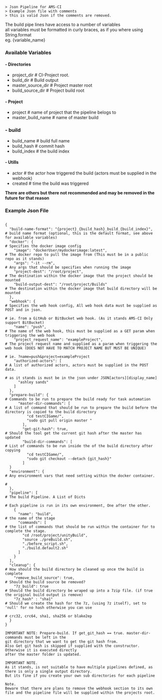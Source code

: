 ```
> Json Pipeline for AMS-CI
> Example Json file with comments
> this is valid Json if the comments are removed.
```

 The build pipe lines have access to a number of variables  
 all variables must be formatted in curly braces, as if you where using String.format  
 eg. {variable_name}  
 
### Available Variables
#### - Directories
- project_dir               # CI-Project root.
- build_dir                 # Build output
- master_source_dir         # Project master root
- build_source_dir          # Project build root

#### - Project
- project                   # name of project that the pipeline belogs to
- master_build_name         # name of master build

### - build
- build_name                # build full name
- build_hash                # commit hash 
- build_index               # the build index

#### - Utills
- actor                     # the actor how triggered the build (actors must be supplied in the webhook)
- created                   # time the build was triggered


**There are others but there not recommended and may be removed in the future for that reason**

### Example Json File
```

{
  "build-name-format": "{project}_{build_hash}_build_{build_index}",            # build name format (optional, this is the default format, see above for available variables)
  "docker": {                                                                   # Specifies the docker image config
    "image": "dockerUser/mydockerimage:latest",                                 # The docker repo to pull the image from (This must be in a public repo as it stands)
    "args": "-it --rm",                                                         # Any args that should be specifies when running the image
    "project-dest": "/root/project",                                            # The destination within the docker image that the project should be mounted
    "build-output-dest": "/root/project/Builds"                                 # The destination within the docker image that build directory will be mounted
  },
  "webhook": {                                                                  # Specifies the web hook config, All web hook data must be supplied as POST and in json.
                                                                                # ie. from a GitHub or BitBucket web hook. (As it stands AMS-CI Only support BitBucket)
    "name": "push",                                                             # The name of the web hook, this must be supplied as a GET param when triggering the web hook
    "project_request_name": "exampleProject",                                   # The project request name and supplied as a param when triggering the web hook (DOES NOT HAVE TO MATCH PROJECT NAME BUT MUST BE UNIQUE)
                                                                                # ie. ?name=push&project=exampleProject
    "authorized-actors": [                                                      # A list of authorized actors, actors must be supplied in the POST data.
                                                                                # as it stands is must be in the json under JSON[actors][display_name]
      "ashley sands"
    ]
  },
  "prepare-build": {                                                            # Commands to be run to prepare the build ready for task automation
      "master-dir-commands": [                                                  # A list of command that should be run to prepare the build before the directory is copied to the build directory
          "cd testCIGame/",
          "sudo git pull origin master "
        ],
        "get-git-hash": true,                                                   # Should the tool get the current git hash after the master has updated
        "build-dir-commands": [                                                 # List of commands to be run inside the of the build directory after copying
          "cd testCIGame/",
          "sudo git checkout --detach {git_hash}"
        ]
  }
  "environment": {                                                              # Any environment vars that need setting within the docker container.
                                                                                #
  },
  "pipeline": [                                                                 # The build Pipeline. A List of Dicts
                                                                                # Each pipeline is run in its own environment, One after the other.
    {
      "name": "build",                                                          # the name of the stage
      "commands": [                                                             # the list of commands that should be run within the container for to complete the stage.
        "cd /root/project/unityBuild",
        "source ./preBuild.sh",
        "./before_script.sh",
        "./build.default2.sh"
      ]
    }
  ],
  "cleanup": {                                                                  # How should the build directory be cleaned up once the build is complete
    "remove_build_source": true,                                                # Should the build source be removed?
    "7z_build": true                                                            # Should the build directory be wraped up into a 7zip file. (if true the original build output is remove)
    "7z_hash" : "sha1"                                                          # Should we create the hash for the 7z, (using 7z itself), set to 'null' for no hash otherwise you can use
                                                                                # crc32, crc64, sha1, sha256 or blake2ep 
  }
}
```

```
IMPORTANT NOTE: Prepare-build. If get_git_hash == true. master-dir-commands must be left in the 
git directory that we want to get the git hash from. 
Also Get git hash is skipped if supplied with the constructor. Otherwise it is executed directly
after the master folder is updated.
```

```
IMPORTANT NOTE.
As it stands, is not suitable to have multiple pipelines defined, as there is only a single output directory.
But its fine if you create your own sub directories for each pipeline
```

```
Note.
Beware that there are plans to remove the webhook section to its own file and the pipeline file will be supplied within the projects root.
```